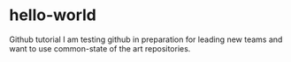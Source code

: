 # hello-world
Github tutorial
I am testing github in preparation for leading new teams and want to use common-state of the art repositories.
